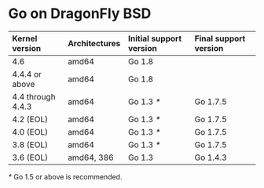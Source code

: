 # Go on DragonFly BSD

| **Kernel version**  | **Architectures** | **Initial support version** | **Final support version** |
|:--------------------|:------------------|:----------------------------|:--------------------------|
| 4.6                 | amd64             | Go 1.8                      |                           |
| 4.4.4 or above      | amd64             | Go 1.8                      |                           |
| 4.4 through 4.4.3   | amd64             | Go 1.3 _*_                  | Go 1.7.5                  |
| 4.2 (EOL)           | amd64             | Go 1.3 _*_                  | Go 1.7.5                  |
| 4.0 (EOL)           | amd64             | Go 1.3 _*_                  | Go 1.7.5                  |
| 3.8 (EOL)           | amd64             | Go 1.3 _*_                  | Go 1.7.5                  |
| 3.6 (EOL)           | amd64, 386        | Go 1.3                      | Go 1.4.3                  |

_*_ Go 1.5 or above is recommended.